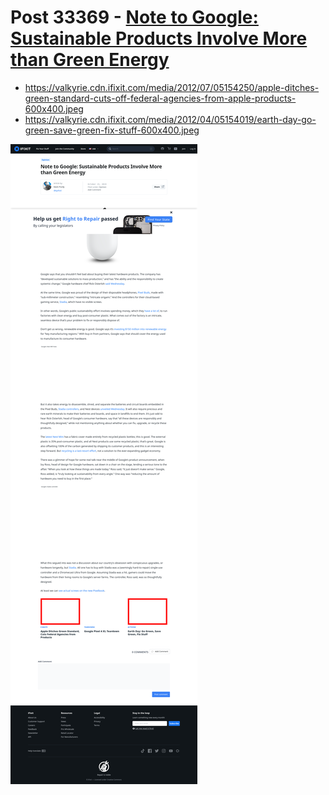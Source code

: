 # Post 33369 - [Note to Google: Sustainable Products Involve More than Green Energy](https://www.ifixit.com/News/33369/note-to-google-sustainable-products-involve-more-than-green-energy)

- https://valkyrie.cdn.ifixit.com/media/2012/07/05154250/apple-ditches-green-standard-cuts-off-federal-agencies-from-apple-products-600x400.jpeg
- https://valkyrie.cdn.ifixit.com/media/2012/04/05154019/earth-day-go-green-save-green-fix-stuff-600x400.jpeg

![screencap](screenshots/65e19167-3389-4e5b-ac70-e1cfc2e5b408.png)
